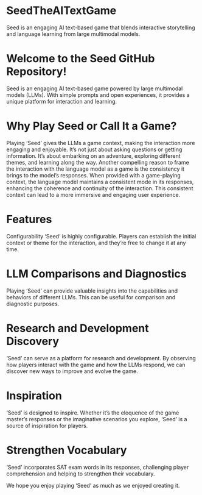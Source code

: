 # SeedTheAITextGame
Seed is an engaging AI text-based game that blends interactive storytelling and language learning from large multimodal models.

# Welcome to the Seed GitHub Repository!
Seed is an engaging AI text-based game powered by large multimodal models (LLMs). With simple prompts and open experiences, it provides a unique platform for interaction and learning.

# Why Play Seed or Call It a Game?
Playing ‘Seed’ gives the LLMs a game context, making the interaction more engaging and enjoyable. It’s not just about asking questions or getting information. It’s about embarking on an adventure, exploring different themes, and learning along the way. Another compelling reason to frame the interaction with the language model as a game is the consistency it brings to the model’s responses. When provided with a game-playing context, the language model maintains a consistent mode in its responses, enhancing the coherence and continuity of the interaction. This consistent context can lead to a more immersive and engaging user experience.

# Features
Configurability
‘Seed’ is highly configurable. Players can establish the initial context or theme for the interaction, and they’re free to change it at any time.

# LLM Comparisons and Diagnostics
Playing ‘Seed’ can provide valuable insights into the capabilities and behaviors of different LLMs. This can be useful for comparison and diagnostic purposes.

# Research and Development Discovery
‘Seed’ can serve as a platform for research and development. By observing how players interact with the game and how the LLMs respond, we can discover new ways to improve and evolve the game.

# Inspiration
‘Seed’ is designed to inspire. Whether it’s the eloquence of the game master’s responses or the imaginative scenarios you explore, ‘Seed’ is a source of inspiration for players.

# Strengthen Vocabulary
‘Seed’ incorporates SAT exam words in its responses, challenging player comprehension and helping to strengthen their vocabulary.

We hope you enjoy playing ‘Seed’ as much as we enjoyed creating it.
